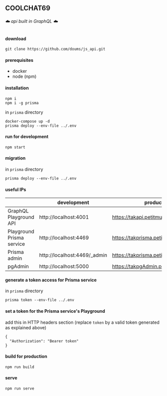 ## COOLCHAT69

###### :cloud: api built in GraphQL :cloud:


#### download
```
git clone https://github.com/doums/js_api.git
```

#### prerequisites
- docker
- node (npm)

#### installation
```
npm i
npm i -g prisma
```
in `prisma` directory
```
docker-compose up -d
prisma deploy --env-file ../.env
```

#### run for development
```
npm start
```

#### migration
in `prisma` directory
```
prisma deploy --env-file ../.env
```

#### useful IPs
|     | development | production |
----- | ----------- | ---------- |
GraphQL Playground API | http://localhost:4001 | https://takapi.petitmur.beer
Playground Prisma service | http://localhost:4469 | https://takprisma.petitmur.beer
Prisma admin | http://localhost:4469/_admin | https://takprisma.petitmur.beer/_admin
pgAdmin | http://localhost:5000 | https://takpgAdmin.petitmur.beer

#### generate a token access for Prisma service
in `prisma` directory
```
prisma token --env-file ../.env
```

#### set a token for the Prisma service's Playground
add this in HTTP headers section (replace `token` by a valid token generated as explained above)
```
{
  "Authorization": "Bearer token"
}
```

#### build for production
```
npm run build
```

#### serve
```
npm run serve
```
